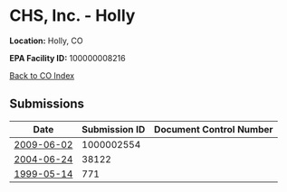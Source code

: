 # CHS, Inc. - Holly

**Location:** Holly, CO

**EPA Facility ID:** 100000008216

[Back to CO Index](../../index.md)

## Submissions

| Date | Submission ID | Document Control Number |
|------|--------------|-------------------------|
| [2009-06-02](submissions/1000002554.md) | 1000002554 |  |
| [2004-06-24](submissions/38122.md) | 38122 |  |
| [1999-05-14](submissions/771.md) | 771 |  |
